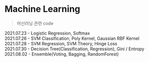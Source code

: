 # Machine Learning  
> 머신러닝 관련 code

2021.07.23 - Logistic Regression, Softmax  
2021.07.26 - SVM Classification, Poly Kernel, Gaussian RBF Kernel  
2021.07.28 - SVM Regression, SVM Theory, Hinge Loss  
2021.07.30 - Decision Tree(Classification, Regression), Gini / Entropy  
2021.08.02 - Ensemble(Voting, Bagging, RandomForest)
